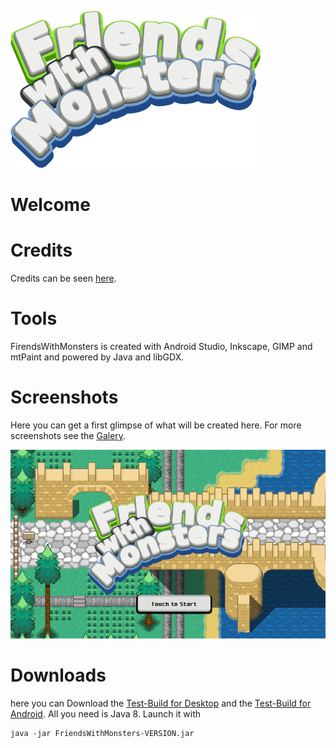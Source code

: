 ![alt text](./Artwork/logo.png "Logo")

# Welcome

# Credits
Credits can be seen [here](./Documents/CREDITS.md).

# Tools
FirendsWithMonsters is created with Android Studio, Inkscape, GIMP and
mtPaint and powered by Java and libGDX.

# Screenshots
Here you can get a first glimpse of what will be created here.
For more screenshots see the [Galery](https://bitbucket.org/gemlion/monsterworld/wiki/Galery).

![alt text](./Wiki/screenie16.png "First Preview")

# Downloads
here you can Download the [Test-Build for Desktop](./Builds/Testing/Desktop/FriendsWithMonsters-ALPHA-0.0.1.0.jar)
and the [Test-Build for Android](./Builds/Testing/Android/FriendsWithMonsters-ALPHA-0.0.1.0.apk).
All you need is Java 8. Launch it with 

```
java -jar FriendsWithMonsters-VERSION.jar
```